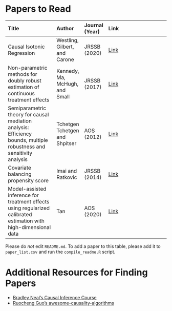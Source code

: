 # Papers to Read

<table>
<colgroup>
<col style="width: 32%" />
<col style="width: 8%" />
<col style="width: 4%" />
<col style="width: 54%" />
</colgroup>
<thead>
<tr class="header">
<th style="text-align: left;">Title</th>
<th style="text-align: left;">Author</th>
<th style="text-align: left;">Journal (Year)</th>
<th style="text-align: left;">Link</th>
</tr>
</thead>
<tbody>
<tr class="odd">
<td style="text-align: left;">Causal Isotonic Regression</td>
<td style="text-align: left;">Westling, Gilbert, and Carone</td>
<td style="text-align: left;">JRSSB (2020)</td>
<td style="text-align: left;"><a
href="https://academic.oup.com/jrsssb/article/82/3/719/7056122">Link</a></td>
</tr>
<tr class="even">
<td style="text-align: left;">Non-parametric methods for doubly robust
estimation of continuous treatment effects</td>
<td style="text-align: left;">Kennedy, Ma, McHugh, and Small</td>
<td style="text-align: left;">JRSSB (2017)</td>
<td style="text-align: left;"><a
href="https://www.jstor.org/stable/pdf/26773159.pdf?casa_token=TJEZ8JaJ56sAAAAA:tx8Ky11AqjTbUlbw7CDtUrAw6xzv6AfH4djH3dfWcoRCkDZaQVPbk08ZMrLzAYqwg3BWOSDaavH3poN6Vhn9j9tzID3BWJDkqCN9YVqgSRf9AwJrCxc">Link</a></td>
</tr>
<tr class="odd">
<td style="text-align: left;">Semiparametric theory for causal mediation
analysis: Efficiency bounds, multiple robustness and sensitivity
analysis</td>
<td style="text-align: left;">Tchetgen Tchetgen and Shpitser</td>
<td style="text-align: left;">AOS (2012)</td>
<td style="text-align: left;"><a
href="https://projecteuclid.org/journals/annals-of-statistics/volume-40/issue-3/Semiparametric-theory-for-causal-mediation-analysis--Efficiency-bounds-multiple/10.1214/12-AOS990.full">Link</a></td>
</tr>
<tr class="even">
<td style="text-align: left;">Covariate balancing propensity score</td>
<td style="text-align: left;">Imai and Ratkovic</td>
<td style="text-align: left;">JRSSB (2014)</td>
<td style="text-align: left;"><a
href="https://www.jstor.org/stable/pdf/24772753.pdf?casa_token=MfBrEURo2XIAAAAA:S96mD6UfkAkb4ZSevnW7BDcuzw-dvwrZrMkO22i0ArDKsG_0pdopv7yAfsry3fT8uP96DrermElFd_Hto8cSvzzQ6TBwhDnY7P7J3aLQCBjrY0CHCUY">Link</a></td>
</tr>
<tr class="odd">
<td style="text-align: left;">Model-assisted inference for treatment
effects using regularized calibrated estimation with high-dimensional
data</td>
<td style="text-align: left;">Tan</td>
<td style="text-align: left;">AOS (2020)</td>
<td style="text-align: left;"><a
href="https://projecteuclid.org/journals/annals-of-statistics/volume-48/issue-2/Model-assisted-inference-for-treatment-effects-using-regularized-calibrated-estimation/10.1214/19-AOS1824.short">Link</a></td>
</tr>
</tbody>
</table>

Please do *not* edit `README.md`. To add a paper to this table, please
add it to `paper_list.csv` and run the `compile_readme.R` script.

# Additional Resources for Finding Papers

-   [Bradley Neal’s Causal Inference
    Course](https://www.bradyneal.com/causal-inference-course)
-   [Ruocheng Guo’s
    awesome-causality-algorithms](https://github.com/rguo12/awesome-causality-algorithms)
